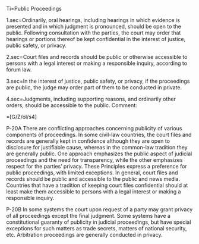 Ti=Public Proceedings

1.sec=Ordinarily, oral hearings, including hearings in which evidence is presented and in which judgment is pronounced, should be open to the public. Following consultation with the parties, the court may order that hearings or portions thereof be kept confidential in the interest of justice, public safety, or privacy.

2.sec=Court files and records should be public or otherwise accessible to persons with a legal interest or making a responsible inquiry, according to forum law.

3.sec=In the interest of justice, public safety, or privacy, if the proceedings are public, the judge may order part of them to be conducted in private.

4.sec=Judgments, including supporting reasons, and ordinarily other orders, should be accessible to the public. Comment:

=[G/Z/ol/s4]

P-20A There are conflicting approaches concerning publicity of various components of proceedings. In some civil-law countries, the court files and records are generally kept in confidence although they are open to disclosure for justifiable cause, whereas in the common-law tradition they are generally public. One approach emphasizes the public aspect of judicial proceedings and the need for transparency, while the other emphasizes respect for the parties’ privacy. These Principles express a preference for public proceedings, with limited exceptions. In general, court files and records should be public and accessible to the public and news media. Countries that have a tradition of keeping court files confidential should at least make them accessible to persons with a legal interest or making a responsible inquiry.

P-20B In some systems the court upon request of a party may grant privacy of all proceedings except the final judgment. Some systems have a constitutional guaranty of publicity in judicial proceedings, but have special exceptions for such matters as trade secrets, matters of national security, etc. Arbitration proceedings are generally conducted in privacy.
